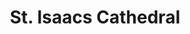 ---
title: St. Isaacs Cathedral
tags: john
image: src/files/john/St_Isaacs_2000.jpg
imageBase: St_Isaacs
alt: The dome of St. Isaacs Cathedral towering above the surrounding neighborhood in St. Petersburg.         
width: 2000
height: 1500
location: St. Petersburg, Russia
camera: Olympus Stylus Infinity
metaDescription: The dome of St. Isaacs Cathedral towering above the surrounding neighborhood in St. Petersburg.
---